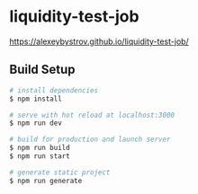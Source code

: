# liquidity-test-job

<https://alexeybystrov.github.io/liquidity-test-job/>

## Build Setup

```bash
# install dependencies
$ npm install

# serve with hot reload at localhost:3000
$ npm run dev

# build for production and launch server
$ npm run build
$ npm run start

# generate static project
$ npm run generate
```
